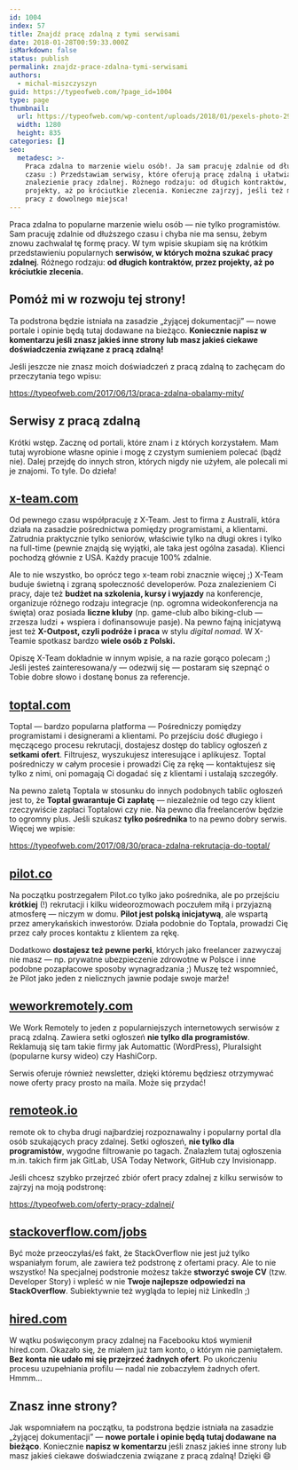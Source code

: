 ```yaml
---
id: 1004
index: 57
title: Znajdź pracę zdalną z tymi serwisami
date: 2018-01-28T00:59:33.000Z
isMarkdown: false
status: publish
permalink: znajdz-prace-zdalna-tymi-serwisami
authors:
  - michal-miszczyszyn
guid: https://typeofweb.com/?page_id=1004
type: page
thumbnail:
  url: https://typeofweb.com/wp-content/uploads/2018/01/pexels-photo-297755.jpeg
  width: 1280
  height: 835
categories: []
seo:
  metadesc: >-
    Praca zdalna to marzenie wielu osób!. Ja sam pracuję zdalnie od długiego
    czasu :) Przedstawiam serwisy, które oferują pracę zdalną i ułatwiają
    znalezienie pracy zdalnej. Różnego rodzaju: od długich kontraktów, przez
    projekty, aż po króciutkie zlecenia. Konieczne zajrzyj, jeśli też marzysz o
    pracy z dowolnego miejsca!
---
```


Praca zdalna to popularne marzenie wielu osób — nie tylko programistów. Sam pracuję zdalnie od dłuższego czasu i chyba nie ma sensu, żebym znowu zachwalał tę formę pracy. W tym wpisie skupiam się na krótkim przedstawieniu popularnych <strong>serwisów, w których można szukać pracy zdalnej</strong>. Różnego rodzaju: <strong>od długich kontraktów, przez projekty, aż po króciutkie zlecenia.</strong>

<h2>Pomóż mi w rozwoju tej strony!</h2>

Ta podstrona będzie istniała na zasadzie „żyjącej dokumentacji” — nowe portale i opinie będą tutaj dodawane na bieżąco. <strong>Koniecznie napisz w komentarzu jeśli znasz jakieś inne strony lub masz jakieś ciekawe doświadczenia związane z pracą zdalną!</strong>

Jeśli jeszcze nie znasz moich doświadczeń z pracą zdalną to zachęcam do przeczytania tego wpisu:

https://typeofweb.com/2017/06/13/praca-zdalna-obalamy-mity/

<h2>Serwisy z pracą zdalną</h2>

Krótki wstęp. Zacznę od portali, które znam i z których korzystałem. Mam tutaj wyrobione własne opinie i mogę z czystym sumieniem polecać (bądź nie). Dalej przejdę do innych stron, których nigdy nie użyłem, ale polecali mi je znajomi. To tyle. Do dzieła!

<h2><a href="https://x-team.com">x-team.com</a></h2>

Od pewnego czasu współpracuję z X-Team. Jest to firma z Australii, która działa na zasadzie pośrednictwa pomiędzy programistami, a klientami. Zatrudnia praktycznie tylko seniorów, właściwie tylko na długi okres i tylko na full-time (pewnie znajdą się wyjątki, ale taka jest ogólna zasada). Klienci pochodzą głównie z USA. Każdy pracuje 100% zdalnie.

<span style="text-indent: 0em;">Ale to nie wszystko, bo oprócz tego x-team robi znacznie więcej ;) X-Team buduje świetną i zgraną społeczność developerów. Poza znalezieniem Ci pracy, daje też <strong>budżet na szkolenia, kursy i wyjazdy</strong> na konferencje, organizuje różnego rodzaju integracje (np. ogromna wideokonferencja na święta) oraz posiada <strong>liczne kluby</strong> (np. game-club albo biking-club — zrzesza ludzi + wspiera i dofinansowuje pasje). Na pewno fajną inicjatywą jest też <strong>X-Outpost, czyli podróże i praca</strong> w stylu <em>digital nomad</em>. W X-Teamie spotkasz bardzo <strong>wiele osób z Polski.</strong></span>

<span style="text-indent: 0em;">Opiszę X-Team dokładnie w innym wpisie, a na razie gorąco polecam ;) Jeśli jesteś zainteresowana/y — odezwij się — postaram się szepnąć o Tobie dobre słowo i dostanę bonus za referencje.</span>

<h2><a href="https://www.toptal.com/">toptal.com</a></h2>

Toptal — bardzo popularna platforma — Pośredniczy pomiędzy programistami i designerami a klientami. Po przejściu dość długiego i męczącego procesu rekrutacji, dostajesz dostęp do tablicy ogłoszeń z <strong>setkami ofert</strong>. Filtrujesz, wyszukujesz interesujące i aplikujesz. Toptal pośredniczy w całym procesie i prowadzi Cię za rękę — kontaktujesz się tylko z nimi, oni pomagają Ci dogadać się z klientami i ustalają szczegóły.

Na pewno zaletą Toptala w stosunku do innych podobnych tablic ogłoszeń jest to, że <strong>Toptal gwarantuje Ci zapłatę</strong> — niezależnie od tego czy klient rzeczywiście zapłaci Toptalowi czy nie. Na pewno dla freelancerów będzie to ogromny plus. Jeśli szukasz <strong>tylko pośrednika</strong> to na pewno dobry serwis. Więcej we wpisie:

https://typeofweb.com/2017/08/30/praca-zdalna-rekrutacja-do-toptal/

<h2><a href="https://pilot.co/">pilot.co</a></h2>

Na początku postrzegałem Pilot.co tylko jako pośrednika, ale po przejściu <strong>krótkiej</strong> (!) rekrutacji i kilku wideorozmowach poczułem miłą i przyjazną atmosferę — niczym w domu. <strong>Pilot jest polską inicjatywą</strong>, ale wspartą przez amerykańskich inwestorów. Działa podobnie do Toptala, prowadzi Cię przez cały proces kontaktu z klientem za rękę.

Dodatkowo <strong>dostajesz też pewne perki</strong>, których jako freelancer zazwyczaj nie masz — np. prywatne ubezpieczenie zdrowotne w Polsce i inne podobne pozapłacowe sposoby wynagradzania ;) Muszę też wspomnieć, że Pilot jako jeden z nielicznych jawnie podaje swoje marże!

<h2><a href="https://weworkremotely.com/categories/remote-programming-jobs">weworkremotely.com</a></h2>

We Work Remotely to jeden z popularniejszych internetowych serwisów z pracą zdalną. Zawiera setki ogłoszeń <strong>nie tylko dla programistów</strong>. Reklamują się tam takie firmy jak Automattic (WordPress), Pluralsight (popularne kursy wideo) czy HashiCorp.

Serwis oferuje również newsletter, dzięki któremu będziesz otrzymywać nowe oferty pracy prosto na maila. Może się przydać!

<h2><a href="https://remoteok.io">remoteok.io</a></h2>

remote ok to chyba drugi najbardziej rozpoznawalny i popularny portal dla osób szukających pracy zdalnej. Setki ogłoszeń, <strong>nie tylko dla programistów</strong>, wygodne filtrowanie po tagach. Znalazłem tutaj ogłoszenia m.in. takich firm jak GitLab, USA Today Network, GitHub czy Invisionapp.

<p class="important">Jeśli chcesz szybko przejrzeć zbiór ofert pracy zdalnej z kilku serwisów to zajrzyj na moją podstronę:</p>

https://typeofweb.com/oferty-pracy-zdalnej/

<h2><a href="https://stackoverflow.com/jobs">stackoverflow.com/jobs</a></h2>

Być może przeoczyłaś/eś fakt, że StackOverflow nie jest już tylko wspaniałym forum, ale zawiera też podstronę z ofertami pracy. Ale to nie wszystko! Na specjalnej podstronie możesz także <strong>stworzyć swoje CV</strong> (tzw. Developer Story) i wpleść w nie <strong>Twoje najlepsze odpowiedzi na StackOverflow</strong>. Subiektywnie też wygląda to lepiej niż LinkedIn ;)

<h2><a href="https://hired.com">hired.com</a></h2>

W wątku poświęconym pracy zdalnej na Facebooku ktoś wymienił hired.com. Okazało się, że miałem już tam konto, o którym nie pamiętałem. <strong>Bez konta nie udało mi się przejrzeć żadnych ofert</strong>. Po ukończeniu procesu uzupełniania profilu — nadal nie zobaczyłem żadnych ofert. Hmmm…

<h2>Znasz inne strony?</h2>

Jak wspomniałem na początku, ta podstrona będzie istniała na zasadzie „żyjącej dokumentacji” — <strong>nowe portale i opinie będą tutaj dodawane na bieżąco</strong>. Koniecznie <strong>napisz w komentarzu</strong> jeśli znasz jakieś inne strony lub masz jakieś ciekawe doświadczenia związane z pracą zdalną! Dzięki 😄
